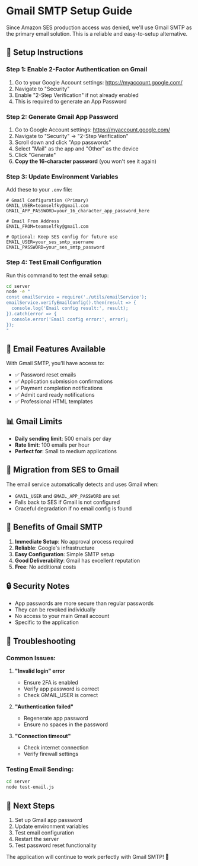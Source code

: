 # Gmail SMTP Setup Guide

Since Amazon SES production access was denied, we'll use Gmail SMTP as the primary email solution. This is a reliable and easy-to-setup alternative.

## 🔧 **Setup Instructions**

### **Step 1: Enable 2-Factor Authentication on Gmail**

1. Go to your Google Account settings: https://myaccount.google.com/
2. Navigate to "Security"
3. Enable "2-Step Verification" if not already enabled
4. This is required to generate an App Password

### **Step 2: Generate Gmail App Password**

1. Go to Google Account settings: https://myaccount.google.com/
2. Navigate to "Security" → "2-Step Verification"
3. Scroll down and click "App passwords"
4. Select "Mail" as the app and "Other" as the device
5. Click "Generate"
6. **Copy the 16-character password** (you won't see it again)

### **Step 3: Update Environment Variables**

Add these to your `.env` file:

```env
# Gmail Configuration (Primary)
GMAIL_USER=teamselfky@gmail.com
GMAIL_APP_PASSWORD=your_16_character_app_password_here

# Email From Address
EMAIL_FROM=teamselfky@gmail.com

# Optional: Keep SES config for future use
EMAIL_USER=your_ses_smtp_username
EMAIL_PASSWORD=your_ses_smtp_password
```

### **Step 4: Test Email Configuration**

Run this command to test the email setup:

```bash
cd server
node -e "
const emailService = require('./utils/emailService');
emailService.verifyEmailConfig().then(result => {
  console.log('Email config result:', result);
}).catch(error => {
  console.error('Email config error:', error);
});
"
```

## 📧 **Email Features Available**

With Gmail SMTP, you'll have access to:

- ✅ Password reset emails
- ✅ Application submission confirmations
- ✅ Payment completion notifications
- ✅ Admit card ready notifications
- ✅ Professional HTML templates

## 📊 **Gmail Limits**

- **Daily sending limit**: 500 emails per day
- **Rate limit**: 100 emails per hour
- **Perfect for**: Small to medium applications

## 🔄 **Migration from SES to Gmail**

The email service automatically detects and uses Gmail when:
- `GMAIL_USER` and `GMAIL_APP_PASSWORD` are set
- Falls back to SES if Gmail is not configured
- Graceful degradation if no email config is found

## 🚀 **Benefits of Gmail SMTP**

1. **Immediate Setup**: No approval process required
2. **Reliable**: Google's infrastructure
3. **Easy Configuration**: Simple SMTP setup
4. **Good Deliverability**: Gmail has excellent reputation
5. **Free**: No additional costs

## 🔒 **Security Notes**

- App passwords are more secure than regular passwords
- They can be revoked individually
- No access to your main Gmail account
- Specific to the application

## 📝 **Troubleshooting**

### **Common Issues:**

1. **"Invalid login" error**
   - Ensure 2FA is enabled
   - Verify app password is correct
   - Check GMAIL_USER is correct

2. **"Authentication failed"**
   - Regenerate app password
   - Ensure no spaces in the password

3. **"Connection timeout"**
   - Check internet connection
   - Verify firewall settings

### **Testing Email Sending:**

```bash
cd server
node test-email.js
```

## 🎯 **Next Steps**

1. Set up Gmail app password
2. Update environment variables
3. Test email configuration
4. Restart the server
5. Test password reset functionality

The application will continue to work perfectly with Gmail SMTP! 🚀 